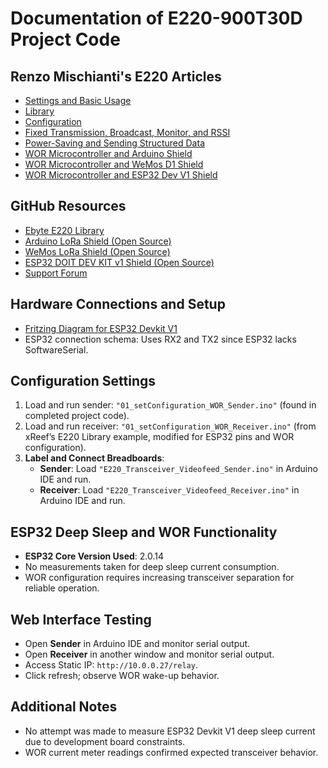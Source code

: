 # Documentation of E220-900T30D Project Code

## Renzo Mischianti's E220 Articles

- [Settings and Basic Usage](https://mischianti.org/2021/03/12/ebyte-lora-e220-device-for-arduino-esp32-or-esp8266-settings-and-basic-usage/)
- [Library](https://mischianti.org/2021/03/17/ebyte-lora-e220-device-for-arduino-esp32-or-esp8266-library/)
- [Configuration](https://mischianti.org/2021/03/22/ebyte-lora-e220-device-for-arduino-esp32-or-esp8266-configuration/)
- [Fixed Transmission, Broadcast, Monitor, and RSSI](https://mischianti.org/2021/03/24/ebyte-lora-e220-device-for-arduino-esp32-or-esp8266-fixed-transmission-broadcast-monitor-and-rssi/)
- [Power-Saving and Sending Structured Data](https://mischianti.org/2021/03/29/ebyte-lora-e220-device-for-arduino-esp32-or-esp8266-power-saving-and-sending-structured-data/)
- [WOR Microcontroller and Arduino Shield](https://mischianti.org/2021/04/05/ebyte-lora-e220-device-for-arduino-esp32-or-esp8266-wor-microcontroller-and-arduino-shield/)
- [WOR Microcontroller and WeMos D1 Shield](https://mischianti.org/2021/04/07/ebyte-lora-e220-device-for-arduino-esp32-or-esp8266-wor-microcontroller-and-wemos-d1-shield/)
- [WOR Microcontroller and ESP32 Dev V1 Shield](https://mischianti.org/2021/04/12/ebyte-lora-e220-device-for-arduino-esp32-or-esp8266-wor-microcontroller-and-esp32-dev-v1-shield/)

## GitHub Resources

- [Ebyte E220 Library](https://github.com/xreef/EByte_LoRa_E220_Series_Library)
- [Arduino LoRa Shield (Open Source)](https://github.com/xreef/Mischianti_Arduino_LoRa_E220_Shield)
- [WeMos LoRa Shield (Open Source)](https://github.com/xreef/Mischianti_WeMos_D1_mini_LoRa_E220_Shield)
- [ESP32 DOIT DEV KIT v1 Shield (Open Source)](https://github.com/xreef/Mischianti_ESP32_DOIT_DEVKIT_V1_LoRa_E220_Shield)
- [Support Forum](https://mischianti.org/forums/forum/ebyte-e220-lora-e22-e22-series/)

## Hardware Connections and Setup

- [Fritzing Diagram for ESP32 Devkit V1](https://mischianti.org/images/fritzing/ESP32_E220_bb.png)
- ESP32 connection schema: Uses RX2 and TX2 since ESP32 lacks SoftwareSerial.

## Configuration Settings

1. Load and run sender: `"01_setConfiguration_WOR_Sender.ino"` (found in completed project code).
2. Load and run receiver: `"01_setConfiguration_WOR_Receiver.ino"` (from xReef’s E220 Library example, modified for ESP32 pins and WOR configuration).
3. **Label and Connect Breadboards**:
   - **Sender**: Load `"E220_Transceiver_Videofeed_Sender.ino"` in Arduino IDE and run.
   - **Receiver**: Load `"E220_Transceiver_Videofeed_Receiver.ino"` in Arduino IDE and run.

## ESP32 Deep Sleep and WOR Functionality

- **ESP32 Core Version Used**: 2.0.14
- No measurements taken for deep sleep current consumption.
- WOR configuration requires increasing transceiver separation for reliable operation.

## Web Interface Testing

- Open **Sender** in Arduino IDE and monitor serial output.
- Open **Receiver** in another window and monitor serial output.
- Access Static IP: `http://10.0.0.27/relay`.
- Click refresh; observe WOR wake-up behavior.

## Additional Notes

- No attempt was made to measure ESP32 Devkit V1 deep sleep current due to development board constraints.
- WOR current meter readings confirmed expected transceiver behavior.
